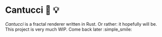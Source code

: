 # Cantucci :bread: :bulb:

*Cantucci* is a fractal renderer written in Rust.
Or rather: it hopefully will be.
This project is very much WIP. Come back later :simple_smile:
